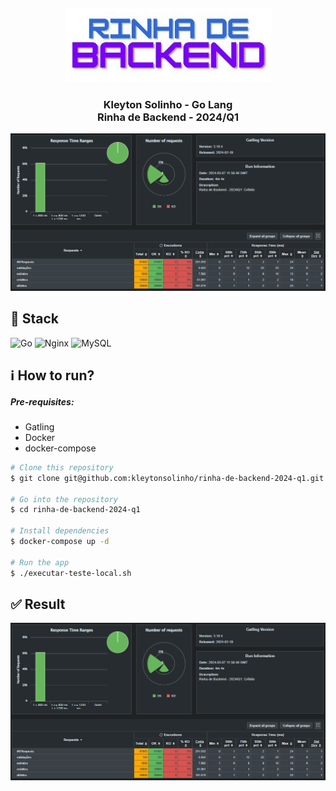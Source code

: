 <div align="center">
  <img src=".github/images/rinha-backend-logo.png" alt="rinha de backend logo" style="margin-top: 20px;" />
</div>

<div align="center">
  <h3>Kleyton Solinho - Go Lang <br/> Rinha de Backend - 2024/Q1</h3>
</div>

<div align="center">
  <img src=".github/images/result.png" alt="result" />
</div>

## :rocket: Stack

![Go](https://img.shields.io/badge/go-%2300ADD8.svg?style=for-the-badge&logo=go&logoColor=white)
![Nginx](https://img.shields.io/badge/nginx-%23009639.svg?style=for-the-badge&logo=nginx&logoColor=white)
![MySQL](https://img.shields.io/badge/MySQL-00000F?style=for-the-badge&logo=mysql&logoColor=white)

## :information_source: How to run?

##### Pre-requisites:

  - Gatling
  - Docker
  - docker-compose


```bash
# Clone this repository
$ git clone git@github.com:kleytonsolinho/rinha-de-backend-2024-q1.git

# Go into the repository
$ cd rinha-de-backend-2024-q1

# Install dependencies
$ docker-compose up -d

# Run the app
$ ./executar-teste-local.sh
```

## :white_check_mark: Result

<div align="center">
  <img src=".github/images/result.png" alt="result" />
</div>
